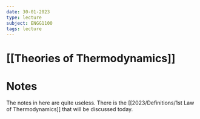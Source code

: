 ```yaml
---
date: 30-01-2023
type: lecture
subject: ENGG1100
tags: lecture
---
```

# [[Theories of Thermodynamics]]

# Notes
The notes in here are quite useless.
There is the [[2023/Definitions/1st Law of Thermodynamics]] that will be discussed today.